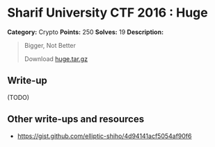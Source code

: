 # Sharif University CTF 2016 : Huge

**Category:** Crypto
**Points:** 250
**Solves:** 19
**Description:**

> Bigger, Not Better
> 
> Download [huge.tar.gz](./huge.tar.gz)


## Write-up

(TODO)

## Other write-ups and resources

* https://gist.github.com/elliptic-shiho/4d94141acf5054af90f6

